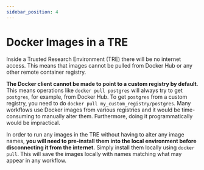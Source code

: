 ```yaml
---
sidebar_position: 4
---
```


# Docker Images in a TRE

Inside a Trusted Research Environment (TRE) there will be no internet access. This means that images cannot be pulled from Docker Hub or any other remote container registry.

**The Docker client cannot be made to point to a custom registry by default**. This means operations like `docker pull postgres` will always try to get `postgres`, for example, from Docker Hub. To get `postgres` from a custom registry, you need to do `docker pull my_custom_registry/postgres`. Many workflows use Docker images from various registries and it would be time-consuming to manually alter them. Furthermore, doing it programmatically would be impractical.

In order to run any images in the TRE without having to alter any image names, **you will need to pre-install them into the local environment before disconnecting it from the internet.** Simply install them locally using `docker pull`. This will save the images locally with names matching what may appear in any workflow.
